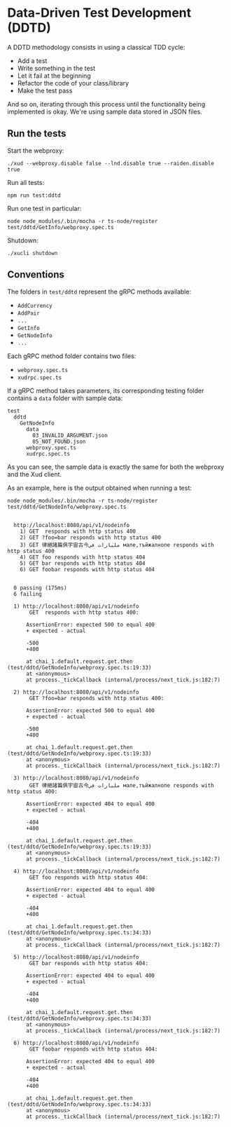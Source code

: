 # Data-Driven Test Development (DDTD)

A DDTD methodology consists in using a classical TDD cycle:

- Add a test
- Write something in the test
- Let it fail at the beginning
- Refactor the code of your class/library
- Make the test pass

And so on, iterating through this process until the functionality being implemented is okay. We're using sample data stored in JSON files.

## Run the tests

Start the webproxy:

    ./xud --webproxy.disable false --lnd.disable true --raiden.disable true

Run all tests:

    npm run test:ddtd

Run one test in particular:

    node node_modules/.bin/mocha -r ts-node/register test/ddtd/GetInfo/webproxy.spec.ts

Shutdown:

    ./xucli shutdown

## Conventions

The folders in `test/ddtd` represent the gRPC methods available:

- `AddCurrency`
- `AddPair`
- `...`
- `GetInfo`
- `GetNodeInfo`
- `...`

Each gRPC method folder contains two files:

- `webproxy.spec.ts`
- `xudrpc.spec.ts`

If a gRPC method takes parameters, its corresponding testing folder contains a `data` folder with sample data:

```
test
  ddtd
    GetNodeInfo
      data
        03_INVALID_ARGUMENT.json
        05_NOT_FOUND.json
      webproxy.spec.ts
      xudrpc.spec.ts
```

As you can see, the sample data is exactly the same for both the webproxy and the Xud client.

As an example, here is the output obtained when running a test:

```
node node_modules/.bin/mocha -r ts-node/register test/ddtd/GetNodeInfo/webproxy.spec.ts


  http://localhost:8080/api/v1/nodeinfo
    1) GET  responds with http status 400
    2) GET ?foo=bar responds with http status 400
    3) GET 律絕諸篇俱宇宙古今مليارات في мале,тъйжалнопе responds with http status 400
    4) GET foo responds with http status 404
    5) GET bar responds with http status 404
    6) GET foobar responds with http status 404


  0 passing (175ms)
  6 failing

  1) http://localhost:8080/api/v1/nodeinfo
       GET  responds with http status 400:

      AssertionError: expected 500 to equal 400
      + expected - actual

      -500
      +400

      at chai_1.default.request.get.then (test/ddtd/GetNodeInfo/webproxy.spec.ts:19:33)
      at <anonymous>
      at process._tickCallback (internal/process/next_tick.js:182:7)

  2) http://localhost:8080/api/v1/nodeinfo
       GET ?foo=bar responds with http status 400:

      AssertionError: expected 500 to equal 400
      + expected - actual

      -500
      +400

      at chai_1.default.request.get.then (test/ddtd/GetNodeInfo/webproxy.spec.ts:19:33)
      at <anonymous>
      at process._tickCallback (internal/process/next_tick.js:182:7)

  3) http://localhost:8080/api/v1/nodeinfo
       GET 律絕諸篇俱宇宙古今مليارات في мале,тъйжалнопе responds with http status 400:

      AssertionError: expected 404 to equal 400
      + expected - actual

      -404
      +400

      at chai_1.default.request.get.then (test/ddtd/GetNodeInfo/webproxy.spec.ts:19:33)
      at <anonymous>
      at process._tickCallback (internal/process/next_tick.js:182:7)

  4) http://localhost:8080/api/v1/nodeinfo
       GET foo responds with http status 404:

      AssertionError: expected 404 to equal 400
      + expected - actual

      -404
      +400

      at chai_1.default.request.get.then (test/ddtd/GetNodeInfo/webproxy.spec.ts:34:33)
      at <anonymous>
      at process._tickCallback (internal/process/next_tick.js:182:7)

  5) http://localhost:8080/api/v1/nodeinfo
       GET bar responds with http status 404:

      AssertionError: expected 404 to equal 400
      + expected - actual

      -404
      +400

      at chai_1.default.request.get.then (test/ddtd/GetNodeInfo/webproxy.spec.ts:34:33)
      at <anonymous>
      at process._tickCallback (internal/process/next_tick.js:182:7)

  6) http://localhost:8080/api/v1/nodeinfo
       GET foobar responds with http status 404:

      AssertionError: expected 404 to equal 400
      + expected - actual

      -404
      +400

      at chai_1.default.request.get.then (test/ddtd/GetNodeInfo/webproxy.spec.ts:34:33)
      at <anonymous>
      at process._tickCallback (internal/process/next_tick.js:182:7)

```
